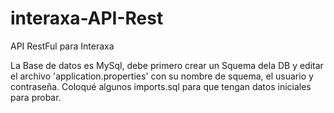 # interaxa-API-Rest
API RestFul para Interaxa

La Base de datos es MySql, debe primero crear un Squema dela DB y editar el archivo 'application.properties' con su nombre de squema, el usuario y contraseña.
Coloqué algunos imports.sql para que tengan datos iniciales para probar.
